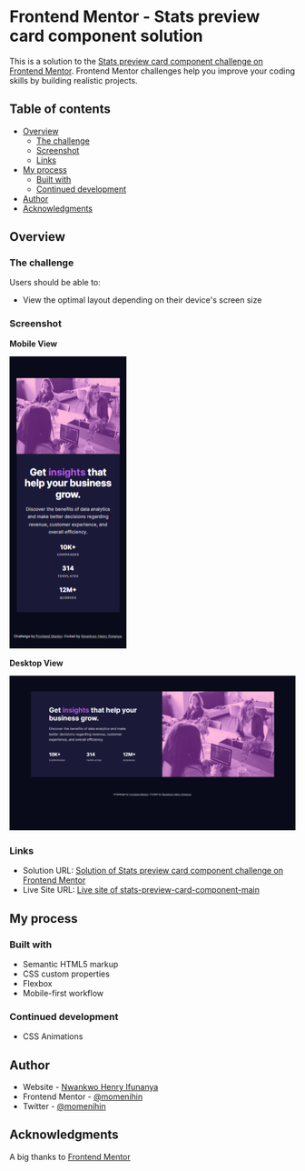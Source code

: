 # Frontend Mentor - Stats preview card component solution

This is a solution to the [Stats preview card component challenge on Frontend Mentor](https://www.frontendmentor.io/challenges/stats-preview-card-component-8JqbgoU62). Frontend Mentor challenges help you improve your coding skills by building realistic projects.

## Table of contents

- [Overview](#overview)
  - [The challenge](#the-challenge)
  - [Screenshot](#screenshot)
  - [Links](#links)
- [My process](#my-process)
  - [Built with](#built-with)
  - [Continued development](#continued-development)
- [Author](#author)
- [Acknowledgments](#acknowledgments)

## Overview

### The challenge

Users should be able to:

- View the optimal layout depending on their device's screen size

### Screenshot

**Mobile View**

![](./images/stats-preview-card-component-mobile.png)

**Desktop View**

![](./images/stats-preview-card-component-desktop.png)

### Links

- Solution URL: [Solution of Stats preview card component challenge on Frontend Mentor](https://www.frontendmentor.io/solutions/mobile-first-approach-using-css-custom-properties-and-flexbox-UT5YVVkp2)
- Live Site URL: [Live site of stats-preview-card-component-main](https://momenihin.github.io/stats-preview-card-component-main/)

## My process

### Built with

- Semantic HTML5 markup
- CSS custom properties
- Flexbox
- Mobile-first workflow

### Continued development

- CSS Animations

## Author

- Website - [Nwankwo Henry Ifunanya](https://www.github.com/momenihin)
- Frontend Mentor - [@momenihin](https://www.frontendmentor.io/profile/momenihin)
- Twitter - [@momenihin](https://www.twitter.com/momenihin)

## Acknowledgments

A big thanks to [Frontend Mentor](https://www.frontendmentor.io)
